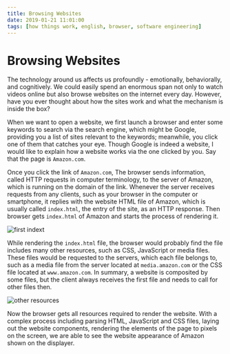 ```yaml
---
title: Browsing Websites
date: 2019-01-21 11:01:00
tags: [how things work, english, browser, software engineering]
---
```


# Browsing Websites

The technology around us affects us profoundly - emotionally, behaviorally, and cognitively. We could easily spend an enormous span not only to watch videos online but also browse websites on the internet every day. However, have you ever thought about how the sites work and what the mechanism is inside the box?
<!-- more --> 

When we want to open a website, we first launch a browser and enter some keywords to search via the search engine, which might be Google, providing you a list of sites relevant to the keywords; meanwhile, you click one of them that catches your eye. Though Google is indeed a website, I would like to explain how a website works via the one clicked by you. Say that the page is `Amazon.com`.

Once you click the link of `Amazon.com`, The browser sends information, called HTTP requests in computer terminology, to the server of Amazon, which is running on the domain of the link. Whenever the server receives requests from any clients, such as your browser in the computer or smartphone, it replies with the website HTML file of Amazon, which is usually called `index.html`, the entry of the site, as an HTTP response. Then browser gets `index.html` of Amazon and starts the process of rendering it.

![first indext](https://user-images.githubusercontent.com/18013815/51441514-72d73e80-1d0d-11e9-876d-42dd6a6a7b0d.jpg)


While rendering the `index.html` file, the browser would probably find the file includes many other resources, such as CSS, JavaScript or media files. These files would be requested to the servers, which each file belongs to, such as a media file from the server located at `media.amazon.com` or the CSS file located at `www.amazon.com`. In summary, a website is composited by some files, but the client always receives the first file and needs to call for other files then.


![other resources](https://user-images.githubusercontent.com/18013815/51441515-72d73e80-1d0d-11e9-8cf4-a38742fcd492.jpg)

Now the browser gets all resources required to render the website. With a complex process including parsing HTML, JavaScript and CSS files, laying out the website components, rendering the elements of the page to pixels on the screen, we are able to see the website appearance of Amazon shown on the displayer.

